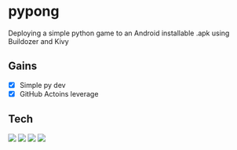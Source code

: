 # pypong
Deploying a simple python game to an Android installable .apk using Buildozer and Kivy

## Gains
- [x] Simple py dev
- [x] GitHub Actoins leverage

## Tech
![](https://shields.io/badge/-python-339?logo=python)
![](https://shields.io/badge/-kivy-339?logo=kivy)
![](https://shields.io/badge/-buildozer-339?logo=buildozer)
![](https://shields.io/badge/-githubactions-339?logo=githubactions)

